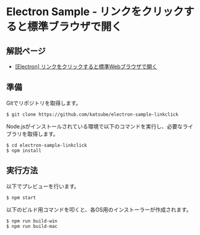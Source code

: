 # Electron Sample - リンクをクリックすると標準ブラウザで開く

## 解説ページ
* [[Electron] リンクをクリックすると標準Webブラウザで開く](https://blog.katsubemakito.net/nodejs/electron/click-to-defaultbrowser)

## 準備
Gitでリポジトリを取得します。
```shellsession
$ git clone https://github.com/katsube/electron-sample-linkclick
```

Node.jsがインストールされている環境で以下のコマンドを実行し、必要なライブラリを取得します。
```shellsession
$ cd electron-sample-linkclick
$ npm install
```

## 実行方法
以下でプレビューを行います。
```shellsession
$ npm start
```

以下のビルド用コマンドを叩くと、各OS用のインストーラーが作成されます。
```shellsession
$ npm run build-win
$ npm run build-mac
```
